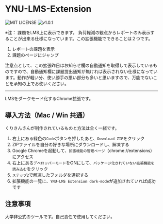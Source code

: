 # YNU-LMS-Extension  
![MIT LICENSE](https://img.shields.io/github/license/kurikin/YNU-LMS-Extension?style=flat-square)
![v1.0.1](https://img.shields.io/github/manifest-json/v/kurikin/YNU-LMS-Extension?style=flat-square)

※注：
課題をLMS上に表示できます。
負荷軽減の観点からレポートのみ表示することが出来る仕様になっています。この拡張機能でできることは２つです。
1. レポートの課題を表示
2. 課題のページにジャンプ

注意点として、この拡張昨日はお知らせ欄の自動通知を取得して表示しているものですので、自動通知欄に課題提出通知が無ければ表示されない仕様になっています。動作が軽い分、使い勝手の悪い部分も多いと思いますので、万能でないことを承知の上でお使いください。
___________________________________________________________________________________

LMSをダークモード化するChrome拡張です。
## 導入方法（Mac / Win 共通）
くりきんさんが制作されているものと方法は全く一緒です。
1. 右上にある緑色の`Code`ボタンを押したあと、`Download ZIP`をクリック
2. ZIPファイルを自分の好きな場所にダウンロードし、解凍する
3. Google Chromeを起動して、`拡張機能の管理ページ`（chrome://extensions） にアクセス
4. 右上にある`デベロッパーモード`をONにして、`パッケージ化されていない拡張機能を読み込む`をクリック
5. `ステップ2`で解凍したフォルダを選択する
6. 拡張機能の一覧に、`YNU-LMS Extension dark-mode`が追加されていれば成功です

## 注意事項
大学非公式のツールです。自己責任で使用してください。
